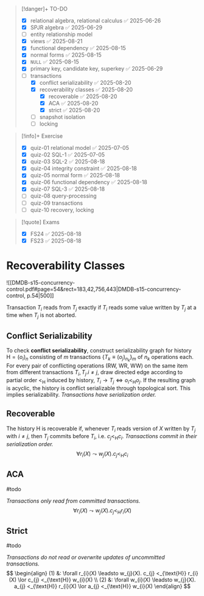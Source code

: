 > [!danger]+ TO-DO
> - [x] relational algebra, relational calculus ✅ 2025-06-26
> - [x] SPJR algebra ✅ 2025-06-29
> - [ ] entity relationship model
> - [x] views ✅ 2025-08-21
> - [x] functional dependency ✅ 2025-08-15
> - [x] normal forms ✅ 2025-08-15
> - [x] `NULL` ✅ 2025-08-15
> - [x] primary key, candidate key, superkey ✅ 2025-06-29
> - [ ] transactions
> 	- [x] conflict serializability ✅ 2025-08-20
> 	- [x] recoverability classes ✅ 2025-08-20
> 		- [x] recoverable ✅ 2025-08-20
> 		- [x] ACA ✅ 2025-08-20
> 		- [x] strict ✅ 2025-08-20
> 	- [ ] snapshot isolation
> 	- [ ] locking

> [!info]+ Exercise
> - [x] quiz-01 relational model ✅ 2025-07-05
> - [x] quiz-02 SQL-1 ✅ 2025-07-05
> - [x] quiz-03 SQL-2 ✅ 2025-08-18
> - [x] quiz-04 integrity constraint ✅ 2025-08-18
> - [x] quiz-05 normal form ✅ 2025-08-18
> - [x] quiz-06 functional dependency ✅ 2025-08-18
> - [x] quiz-07 SQL-3 ✅ 2025-08-18
> - [ ] quiz-08 query-processing
> - [ ] quiz-09 transactions
> - [ ] quiz-10 recovery, locking

> [!quote] Exams
> - [x] FS24 ✅ 2025-08-18
> - [x] FS23 ✅ 2025-08-18


# Recoverability Classes
![[DMDB-s15-concurrency-control.pdf#page=54&rect=183,42,756,443|DMDB-s15-concurrency-control, p.54|500]]

Transaction $T_{i}$ reads from $T_{j}$ exactly if $T_{i}$ reads some value written by $T_{j}$ at a time when $T_{j}$ is not aborted.

## Conflict Serializability
To check **conflict serializability**, construct serializability graph for history $\text{H} = (o_{i})_{n}$ consisting of $m$ transactions $\{ T_{k} \equiv (o_{j})_{n_{k}} \}_{m}$ of $n_{k}$ operations each. For every pair of conflicting operations (RW, WR, WW) on the same item  from different transactions $T_{i}, T_{j}. i \neq j$, draw directed edge according to partial order $<_{\text{H}}$ induced by history, $T_{i} \to T_{j} \iff o_{i} <_{\text{H}} o_{j}$. If the resulting graph is acyclic, the history is conflict serializable through topological sort. This implies serializability. *Transactions have serialization order.*

## Recoverable
The history $\text{H}$ is recoverable if, whenever $T_{i}$ reads version of $X$ written by $T_{j}$ with $i \neq j$, then $T_{j}$ commits before $T_{i}$, i.e. $c_{j} <_{\text{H}} c_{i}$. *Transactions commit in their serialization order.*
$$
\forall r_{i}(X) \leadsto w_{j}(X). c_{j} <_{\text{H}} c_{i}
$$

## ACA
#todo 

*Transactions only read from committed transactions.*
$$
\forall r_{i}(X) \leadsto w_{j}(X). c_{j} <_{\text{H}} r_{i}(X)
$$

## Strict
#todo 

*Transactions do not read or overwrite updates of uncommitted transactions.*
$$
\begin{align}
(1) &: \forall r_{i}(X) \leadsto w_{j}(X). c_{j} <_{\text{H}} r_{i}(X) \lor c_{j} <_{\text{H}} w_{i}(X) \\
(2) &: \forall w_{i}(X) \leadsto w_{j}(X). a_{j} <_{\text{H}} r_{i}(X) \lor a_{j} <_{\text{H}} w_{i}(X)
\end{align}
$$
